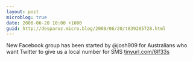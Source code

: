 ```yaml
---
layout: post
microblog: true
date: 2008-06-20 10:00 +1000
guid: http://desparoz.micro.blog/2008/06/20/t839285728.html
---
```

New Facebook group has been started by @josh909 for Australians who want Twitter to give us a local number for SMS [tinyurl.com/6lf33s](http://tinyurl.com/6lf33s)
